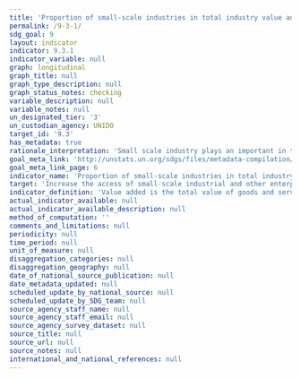 ```yaml
---
title: 'Proportion of small-scale industries in total industry value added'
permalink: /9-3-1/
sdg_goal: 9
layout: indicator
indicator: 9.3.1
indicator_variable: null
graph: longitudinal
graph_title: null
graph_type_description: null
graph_status_notes: checking
variable_description: null
variable_notes: null
un_designated_tier: '3'
un_custodian_agency: UNIDO
target_id: '9.3'
has_metadata: true
rationale_interpretation: 'Small scale industry plays an important in the economy of all countries which can be established with the small amount of investment. Such industries are based on processing local raw materials. It generates employment and self-employment. Their share in total value added best describes the size and structure of small industry. This indicator is also well-correlated with other indicators such as the income and employment generated by small scale industry.'
goal_meta_link: 'http://unstats.un.org/sdgs/files/metadata-compilation/Metadata-Goal-9.pdf'
goal_meta_link_page: 6
indicator_name: 'Proportion of small-scale industries in total industry value added'
target: 'Increase the access of small-scale industrial and other enterprises, in particular in developing countries, to financial services, including affordable credit, and their integration into value chains and markets.'
indicator_definition: 'Value added is the total value of goods and services produced by an industry in the given reference period. The indicator is computed as the total value added of small scale industries (as defined in the survey) divided by the total value added of industries of all sizes and multiplied by 100.'
actual_indicator_available: null
actual_indicator_available_description: null
method_of_computation: ''
comments_and_limitations: null
periodicity: null
time_period: null
unit_of_measure: null
disaggregation_categories: null
disaggregation_geography: null
date_of_national_source_publication: null
date_metadata_updated: null
scheduled_update_by_national_source: null
scheduled_update_by_SDG_team: null
source_agency_staff_name: null
source_agency_staff_email: null
source_agency_survey_dataset: null
source_title: null
source_url: null
source_notes: null
international_and_national_references: null
---
```

